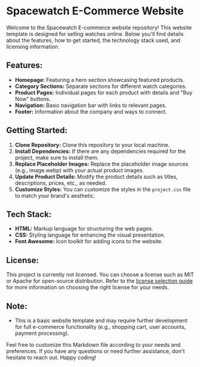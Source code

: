 # Spacewatch E-Commerce Website

Welcome to the Spacewatch E-commerce website repository! This website template is designed for selling watches online. Below you'll find details about the features, how to get started, the technology stack used, and licensing information.

## Features:

- **Homepage:** Featuring a hero section showcasing featured products.
- **Category Sections:** Separate sections for different watch categories.
- **Product Pages:** Individual pages for each product with details and "Buy Now" buttons.
- **Navigation:** Basic navigation bar with links to relevant pages.
- **Footer:** Information about the company and ways to connect.

## Getting Started:

1. **Clone Repository:** Clone this repository to your local machine.
2. **Install Dependencies:** If there are any dependencies required for the project, make sure to install them.
3. **Replace Placeholder Images:** Replace the placeholder image sources (e.g., image.webp) with your actual product images.
4. **Update Product Details:** Modify the product details such as titles, descriptions, prices, etc., as needed.
5. **Customize Styles:** You can customize the styles in the `project.css` file to match your brand's aesthetic.

## Tech Stack:

- **HTML:** Markup language for structuring the web pages.
- **CSS:** Styling language for enhancing the visual presentation.
- **Font Awesome:** Icon toolkit for adding icons to the website.

## License:

This project is currently not licensed. You can choose a license such as MIT or Apache for open-source distribution. Refer to the [license selection guide](https://choosealicense.com/) for more information on choosing the right license for your needs.

## Note:

- This is a basic website template and may require further development for full e-commerce functionality (e.g., shopping cart, user accounts, payment processing).

Feel free to customize this Markdown file according to your needs and preferences. If you have any questions or need further assistance, don't hesitate to reach out. Happy coding!
